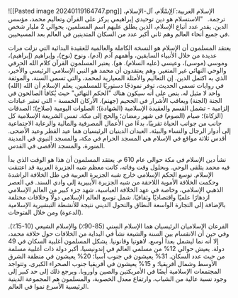 ![[Pasted image 20240119164747.png]]
الإسلام العربية: ۘالِإسْلَام، آل-الإسلام، ترجمة.   "الاستسلام هو دين توحيدي إبراهيمي يركز على القرآن وتعاليم محمد، مؤسس الدين. يقدر عدد أتباع الإسلام، الذين يطلق عليهم اسم المسلمين، بحوالي 2 مليار شخص في جميع أنحاء العالم وهم ثاني أكبر عدد من السكان المتدينين في العالم بعد المسيحيين.

يعتقد المسلمون أن الإسلام هو النسخة الكاملة والعالمية للعقيدة البدائية التي نزلت مرات عديدة من خلال الأنبياء السابقين، وأهمهم آدم (آدم)، ونوح (نوح)، وإبراهيم (إبراهيم)، وموسى (موسى)، وعيسى (عليه السلام). هو). يعتبر المسلمون القرآن كلام الله الحرفي والوحي النهائي غير المتغير. وهم يعتقدون أن محمد هو النبي الإسلامي الرئيسي والأخير، الذي به اكتمل الدين. إن التعاليم والأمثلة المعيارية لمحمد، والتي تسمى السنة، والموثقة في روايات تسمى الحديث، توفر نموذجًا دستوريًا للمسلمين. يعلم الإسلام أن الله (الله) واحد لا مثيل له. ينص على أنه سيكون هناك "الحكم النهائي" حيث يُكافأ الصالحون في الجنة (الجنة) ويعاقب الأشرار في الجحيم (جهنم). الأركان الخمسة - التي تعتبر عبادات إلزامية - تشمل القسم والعقيدة الإسلامية (الشهادة)؛ الصلوات اليومية (صلاح)؛ الصدقات (الزكاة)؛ صيام (الصوم) في شهر رمضان؛ والحج إلى مكة. تمس الشريعة الإسلامية كل جانب من جوانب الحياة تقريبًا، بدءًا من الأعمال المصرفية والمالية والرعاية الاجتماعية إلى أدوار الرجال والنساء والبيئة. العيدان الدينيان الرئيسيان هما عيد الفطر وعيد الأضحى. أقدس ثلاثة مواقع في الإسلام هي المسجد الحرام في مكة، والمسجد النبوي في المدينة المنورة، والمسجد الأقصى في القدس.

نشأ دين الإسلام في مكة حوالي عام 610 م. يعتقد المسلمون أن هذا هو الوقت الذي بدأ فيه محمد يتلقى الوحي. وبحلول وقت وفاته، كانت معظم شبه الجزيرة العربية قد اعتنقت الإسلام. توسع الحكم الإسلامي خارج شبه الجزيرة العربية في ظل الخلافة الراشدة وحكمت الخلافة الأموية اللاحقة من شبه الجزيرة الأيبيرية إلى وادي السند. في العصر الذهبي الإسلامي، وخاصة في عهد الخلافة العباسية، شهد جزء كبير من العالم الإسلامي ازدهارًا علميًا واقتصاديًا وثقافيًا. شمل توسع العالم الإسلامي دولًا وخلافات مختلفة بالإضافة إلى التجارة الواسعة النطاق والتحول الديني نتيجة للأنشطة التبشيرية الإسلامية (الدعوة) ومن خلال الفتوحات.

الفرعان الإسلاميان الرئيسيان هما الإسلام السني (85-90٪) والإسلام الشيعي (10-15٪). وفي حين أن الانقسام بين السنة والشيعة نشأ في البداية من الخلافات حول خلافة محمد، إلا أنه نما ليشمل بعدا أوسع، لاهوتيا وقانونيا. يشكل المسلمون أغلبية السكان في 49 دولة. يعيش حوالي 12% من مسلمي العالم في إندونيسيا، أكبر دولة ذات أغلبية مسلمة من حيث عدد السكان. 31% يعيشون في جنوب آسيا؛ 20% يعيشون في منطقة الشرق الأوسط وشمال أفريقيا؛ و 15% يعيشون في أفريقيا جنوب الصحراء الكبرى. وتتواجد المجتمعات الإسلامية أيضًا في الأمريكتين والصين وأوروبا. ويرجع ذلك إلى حد كبير إلى وجود نسبة عالية من الشباب، وارتفاع معدل الخصوبة، والمسلمون هم المجموعة الدينية الرئيسية الأسرع نموا في العالم.